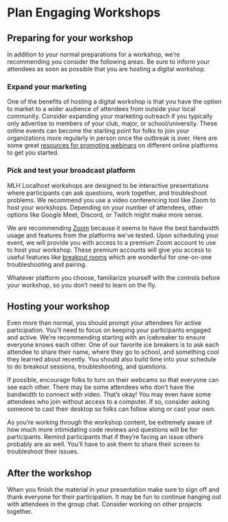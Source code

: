 # Plan Engaging Workshops

## **Preparing for your workshop**

In addition to your normal preparations for a workshop, we’re recommending you consider the following areas. Be sure to inform your attendees as soon as possible that you are hosting a digital workshop.

### **Expand your marketing**

One of the benefits of hosting a digital workshop is that you have the option to market to a wider audience of attendees from outside your local community. Consider expanding your marketing outreach if you typically only advertise to members of your club, major, or school/university. These online events can become the starting point for folks to join your organizations more regularly in person once the outbreak is over. Here are some great [resources for promoting webinars](https://www.smartbugmedia.com/blog/20-ideas-for-promoting-webinars) on different online platforms to get you started.

### **Pick and test your broadcast platform**

MLH Localhost workshops are designed to be interactive presentations where participants can ask questions, work together, and troubleshoot problems. We recommend you use a video conferencing tool like Zoom to host your workshops. Depending on your number of attendees, other options like Google Meet, Discord, or Twitch might make more sense. 

We are recommending [Zoom](https://zoom.us/) because it seems to have the best bandwidth usage and features from the platforms we’ve tested. Upon scheduling your event, we will provide you with access to a premium Zoom account to use to host your workshop. These premium accounts will give you access to useful features like [breakout rooms](https://support.zoom.us/hc/en-us/articles/206476093-Getting-Started-with-Breakout-Rooms) which are wonderful for one-on-one troubleshooting and pairing. 

Whatever platform you choose, familiarize yourself with the controls before your workshop, so you don’t need to learn on the fly. 

## **Hosting your workshop**

Even more than normal, you should prompt your attendees for active participation. You’ll need to focus on keeping your participants engaged and active. We’re recommending starting with an icebreaker to ensure everyone knows each other. One of our favorite ice breakers is to ask each attendee to share their name, where they go to school, and something cool they learned about recently. You should also build time into your schedule to do breakout sessions, troubleshooting, and questions. 

If possible, encourage folks to turn on their webcams so that everyone can see each other. There may be some attendees who don’t have the bandwidth to connect with video. That’s okay! You may even have some attendees who join without access to a computer. If so, consider asking someone to cast their desktop so folks can follow along or cast your own. 

As you’re working through the workshop content, be extremely aware of how much more intimidating code reviews and questions will be for participants. Remind participants that if they’re facing an issue others probably are as well. You’ll have to ask them to share their screen to troubleshoot their issues.

## **After the workshop**

When you finish the material in your presentation make sure to sign off and thank everyone for their participation. It may be fun to continue hanging out with attendees in the group chat. Consider working on other projects together.

